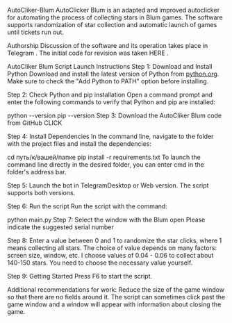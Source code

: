 AutoCliker-Blum
AutoClicker Blum is an adapted and improved autoclicker for automating the process of collecting stars in Blum games. The software supports randomization of star collection and automatic launch of games until tickets run out.

Authorship
Discussion of the software and its operation takes place in Telegram . The initial code for revision was taken HERE .

AutoCliker Blum Script Launch Instructions
Step 1: Download and Install Python
Download and install the latest version of Python from [python.org]( https://www.python.org/ ). Make sure to check the "Add Python to PATH" option before installing.

Step 2: Check Python and pip installation
Open a command prompt and enter the following commands to verify that Python and pip are installed:

python --version
pip --version
Step 3: Download the AutoCliker Blum code from GitHub
CLICK

Step 4: Install Dependencies
In the command line, navigate to the folder with the project files and install the dependencies:

cd путь/к/вашей/папке
pip install -r requirements.txt
To launch the command line directly in the desired folder, you can enter cmd in the folder's address bar.

Step 5: Launch the bot in TelegramDesktop or Web version.
The script supports both versions.

Step 6: Run the script
Run the script with the command:

python main.py
Step 7: Select the window with the Blum open
Please indicate the suggested serial number

Step 8: Enter a value between 0 and 1 to randomize the star clicks, where 1 means collecting all stars.
The choice of value depends on many factors: screen size, window, etc. I choose values ​​of 0.04 - 0.06 to collect about 140-150 stars. You need to choose the necessary value yourself.

Step 9: Getting Started
Press F6 to start the script.

Additional recommendations for work:
Reduce the size of the game window so that there are no fields around it. The script can sometimes click past the game window and a window will appear with information about closing the game.
